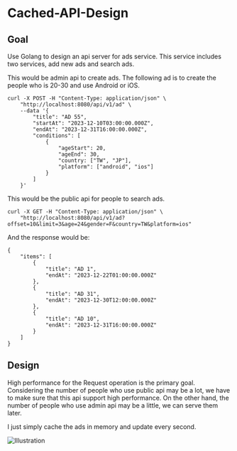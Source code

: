 # Cached-API-Design

## Goal
Use Golang to design an api server for ads service.
This service includes two services, add new ads and search ads.

This would be admin api to create ads.
The following ad is to create the people who is 20-30 and use Android or iOS.
```
curl -X POST -H "Content-Type: application/json" \
    "http://localhost:8080/api/v1/ad" \
    --data '{
        "title": "AD 55",
        "startAt": "2023-12-10T03:00:00.000Z",
        "endAt": "2023-12-31T16:00:00.000Z",
        "conditions": [
            {
                "ageStart": 20,
                "ageEnd": 30,
                "country: ["TW", "JP"],
                "platform": ["android", "ios"]
            }
        ]
    }'
```

This would be the public api for people to search ads.
```
curl -X GET -H "Content-Type: application/json" \
    "http://localhost:8080/api/v1/ad?offset=10&limit=3&age=24&gender=F&country=TW&platform=ios"
```
And the response would be:
```
{
    "items": [
        {
            "title": "AD 1",
            "endAt": "2023-12-22T01:00:00.000Z"
        },
        {
            "title": "AD 31",
            "endAt": "2023-12-30T12:00:00.000Z"
        },
        {
            "title": "AD 10",
            "endAt": "2023-12-31T16:00:00.000Z"
        }
    ]
}
```

## Design
High performance for the Request operation is the primary goal.
Considering the number of people who use public api may be a lot, we have to make sure that this api support high performance.
On the other hand, the number of people who use admin api may be a little, we can serve them later.

I just simply cache the ads in memory and update every second.

![Illustration](https://github.com/RLungWu/Dcard-Backend-HW/blob/main/img/Illustration.png)
